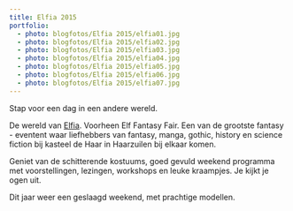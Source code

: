 ```yaml
---
title: Elfia 2015
portfolio:
  - photo: blogfotos/Elfia 2015/elfia01.jpg
  - photo: blogfotos/Elfia 2015/elfia02.jpg
  - photo: blogfotos/Elfia 2015/elfia03.jpg
  - photo: blogfotos/Elfia 2015/elfia04.jpg
  - photo: blogfotos/Elfia 2015/elfia05.jpg
  - photo: blogfotos/Elfia 2015/elfia06.jpg
  - photo: blogfotos/Elfia 2015/elfia07.jpg
---
```


Stap voor een dag in een andere wereld.

De wereld van [Elfia](http://elfia.com). Voorheen Elf Fantasy Fair. Een van de grootste fantasy - eventent waar liefhebbers van fantasy, manga, gothic, history en science fiction bij kasteel de Haar in Haarzuilen bij elkaar komen.

Geniet van de schitterende kostuums, goed gevuld weekend programma met voorstellingen, lezingen, workshops en leuke kraampjes. Je kijkt je ogen uit.

Dit jaar weer een geslaagd weekend, met prachtige modellen.

